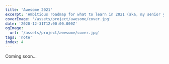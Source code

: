 ```yaml
---
title: 'Awesome 2021'
excerpt: 'Ambitious roadmap for what to learn in 2021 (aka, my senior year). I collected and organized open-source learning resources esp on back-end and ML.'
coverImage: '/assets/project/awesome/cover.jpg'
date: '2020-12-31T12:00:00.000Z'
ogImage:
  url: '/assets/project/awesome/cover.jpg'
tags: 'note'
index: 4
---
```


Coming soon...
